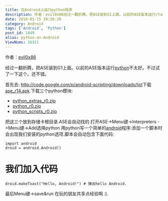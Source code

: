 ```yaml
---
title: 在Android上运行python程序
description: 作者：evil0x86经过一翻折腾，把ASE装到G1上面。以前的ASE版本运行/tags/Python">python不太好。不过试了一下这个。还不错。首先去:http://code.google.com/p/android-scripting/downloads/list下载ase_r14.apk.……
date: 2010-01-15 10:26:29
category: Android
tags: ['Android', 'Python']
post_id: 1049
alias: python-on-Android
ViewNums: 16311
---
```


作者：[evil0x86](http://hi.baidu.com/evil0x86 "evil0x86的空间 http://hi.baidu.com/evil0x86")

经过一翻折腾，把ASE装到G1上面。以前的ASE版本运行[python](/tags/Python)不太好。不过试了一下这个。还不错。

首先去: <http://code.google.com/p/android-scripting/downloads/list>下载[ase_r14.apk](http://android-scripting.googlecode.com/files/ase_r14.apk).下载三个python模块:

* [python_extras_r0.zip](http://android-scripting.googlecode.com/files/python_extras_r0.zip)
* [python_r0.zip](http://android-scripting.googlecode.com/files/python_r0.zip)
* [python_scripts_r0.zip](http://android-scripting.googlecode.com/files/python_scripts_r0.zip)

把这三个放到存储卡根目录.ASE会自动找的.打开ASE->Menu键->Interpreters ->Menu键->Add选择python 用python写一个简单的[android](/tags/Android)程序:添加一个脚本时会出现我们安装的python选项.脚本会自动包含下面代码:
```
import android
droid = android.Android()
```
# 我们加入代码
```
droid.makeToast("Hello, Android!") # 弹出hello Android.
```
最后Menu键->save&run 在玩的朋友共享点经验啊 :).